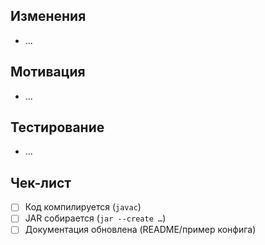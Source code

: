 ## Изменения
- ...

## Мотивация
- ...

## Тестирование
- ...

## Чек-лист
- [ ] Код компилируется (`javac`)
- [ ] JAR собирается (`jar --create …`)
- [ ] Документация обновлена (README/пример конфига)
